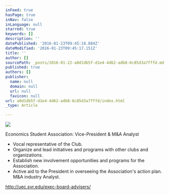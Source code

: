 ```yaml
---
inFeed: true
hasPage: true
inNav: false
inLanguage: null
starred: true
keywords: []
description: ''
datePublished: '2016-01-23T09:45:18.884Z'
dateModified: '2016-01-23T09:45:17.151Z'
title: ''
author: []
sourcePath: _posts/2016-01-22-a0d1db5f-d1e4-4d62-adb8-6c85d3a7fffd.md
published: true
authors: []
publisher:
  name: null
  domain: null
  url: null
  favicon: null
url: a0d1db5f-d1e4-4d62-adb8-6c85d3a7fffd/index.html
_type: Article

---
```

![](https://the-grid-user-content.s3-us-west-2.amazonaws.com/7aa205bd-e2e6-4232-9ef4-003dae4cbe73.jpg)

Economics Student Association: Vice-President & M&A Analyst

* Vocal representative of the Club. 
* Organize and lead initiatives and programs with other clubs and organizations. 
* Establish new involvement opportunities and programs for the Association. 
* Active aid to the President in overseeing the Association's action plan.
M&A industry Analyst.

http://uec.syr.edu/exec-board-advisers/